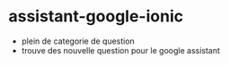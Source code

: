 # assistant-google-ionic
- plein de categorie de question
- trouve des nouvelle question pour le google assistant
